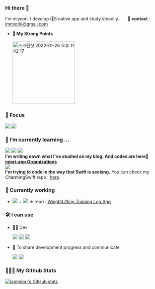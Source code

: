 ### Hi there 👋
I'm miyeon. I develop iS native app and study steadily.&nbsp;&nbsp;&nbsp;&nbsp;&nbsp;&nbsp; <b>📨 contact</b> : immioriii@gmail.com 
   - <b>💪 My Strong Points</b></br><br>
    <img width="200" alt="스크린샷 2022-01-26 오후 11 42 17" src="https://user-images.githubusercontent.com/46439995/151183996-e810103d-896d-4e17-8aab-8e32fcde3b82.png">      
### 🎯 Focus
   <img src="https://img.shields.io/badge/Swift-F05138?style=flat-square&logo=Swift&logoColor=white" /> <img src="https://img.shields.io/badge/iOS-000000?style=flat-square&logo=Apple&logoColor=white" />

### 🌱 I’m currently learning ...
   <img src="https://img.shields.io/badge/RxSwift-B7178C?style=flat-square&logo=ReactiveX&logoColor=white" /> <img src="https://img.shields.io/badge/SwiftUI-50B3D6?style=flat-square&logo=Swift&logoColor=white" /> <img src="https://img.shields.io/badge/Combine-0071e3?style=flat-square&logo=Swift&logoColor=white" />
   <br><b> I'm writing down what I've studied on my blog. And codes are here👋 [miori-app Organizations](https://github.com/miori-app)</b>
   <br>
   <img src="https://img.shields.io/badge/✨Charming Swift✨-F05138?style=flat-square&logo=Swift&logoColor=white" /><br>
   <b>I'm trying to  code in the way that Swift is seeking.</b> You can check my CharmingSwift repo : [here](https://github.com/iammiori/charmingSwift).
<br>   
### 🎵 Currently working
- <img src="https://img.shields.io/badge/SwiftUI-50B3D6?style=flat-square&logo=Swift&logoColor=white" />  + <img src="https://img.shields.io/badge/Combine-0071e3?style=flat-square&logo=Swift&logoColor=white" /> => repo : [WeightLifting Training Log App](https://github.com/iammiori/JustLift)

### 🛠 I can use
   - 👩‍💻 Dev
   
      <img src="https://img.shields.io/badge/Postman-FF6C37?style=flat-square&logo=Postman&logoColor=white" /> <img src="https://img.shields.io/badge/Figma-F24E1E?style=flat-square&logo=Figma&logoColor=white" /> <img src="https://img.shields.io/badge/Swagger-85EA2D?style=flat-square&logo=Swagger&logoColor=black" />
   - 👫 To share development progress and communicate
   
      <img src="https://img.shields.io/badge/Jira-0052CC?style=flat-square&logo=Jira&logoColor=white" /> <img src="https://img.shields.io/badge/Notion-000000?style=flat-square&logo=Notion&logoColor=white" />

### 🏋🏻‍♀️ My Github Stats
[![iammiori's GitHub stats](https://github-readme-stats.vercel.app/api?username=iammiori&show_icons=true&theme=swift)](https://github.com/iammiori/github-readme-stats)    
<!--
**iammiori/iammiori** is a ✨ _special_ ✨ repository because its `README.md` (this file) appears on your GitHub profile.

Here are some ideas to get you started:

- 🔭 I’m currently working on ...
- 🌱 I’m currently learning ...
- 👯 I’m looking to collaborate on ...
- 🤔 I’m looking for help with ...
- 💬 Ask me about ...
- 📫 How to reach me: ...
- 😄 Pronouns: ...
- ⚡ Fun fact: ...
-->
